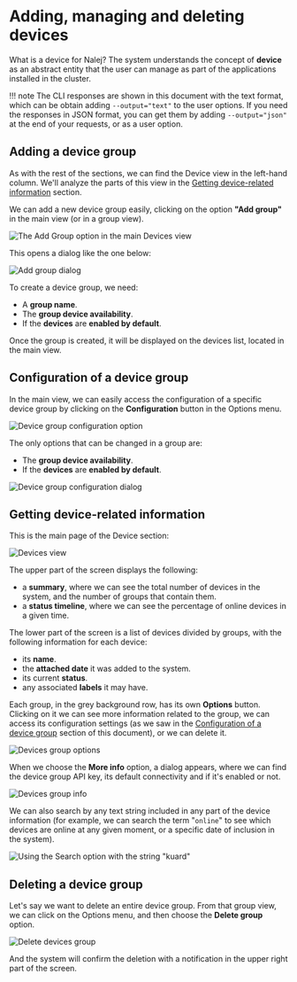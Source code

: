 

# Adding, managing and deleting devices

What is a device for Nalej? The system understands the concept of **device** as an abstract entity that the user can manage as part of the applications installed in the cluster. 

!!! note 
    The CLI responses are shown in this document with the text format, which can be obtain adding `--output="text"` to the user options. If you need the responses in JSON format, you can get them by adding `--output="json"` at the end of your requests, or as a user option.

## Adding a device group

As with the rest of the sections, we can find the Device view in the left-hand column. We'll analyze the parts of this view in the [Getting device-related information](#getting-device-related-information) section.

We can add a new device group easily, clicking on the option **"Add group"** in the main view \(or in a group view\).

![The Add Group option in the main Devices view](../../img/dev_addgroup_button.png)

This opens a dialog like the one below:

![Add group dialog](../../img/dev_addgroup_dialog.png)

To create a device group, we need:

* A **group name**.
* The **group device availability**.
* If the **devices** are **enabled by default**.

Once the group is created, it will be displayed on the devices list, located in the main view.

## Configuration of a device group

In the main view, we can easily access the configuration of a specific device group by clicking on the **Configuration** button in the Options menu.

![Device group configuration option](../../img/dev_configgroup_button.png)

The only options that can be changed in a group are:

* The **group device availability**.
* If the **devices** are **enabled by default**.

![Device group configuration dialog](../../img/dev_configgroup_dialog.png)



## Getting device-related information

This is the main page of the Device section:

![Devices view](../../img/dev_main.png)

The upper part of the screen displays the following:

* a **summary**, where we can see the total number of devices in the system, and the number of groups that contain them.
* a **status timeline**, where we can see the percentage of online devices in a given time.

The lower part of the screen is a list of devices divided by groups, with the following information for each device:

* its **name**.
* the **attached date** it was added to the system.
* its current **status**.
* any associated **labels** it may have.

Each group, in the grey background row, has its own **Options** button. Clicking on it we can see more information related to the group, we can access its configuration settings (as we saw in the [Configuration of a device group](#configuration-of-a-device-group) section of this document), or we can delete it.

![Devices group options](../../img/dev_groupoptions.png)

When we choose the **More info** option, a dialog appears, where we can find the device group API key, its default connectivity and if it's enabled or not.

![Devices group info](../../img/dev_groupinfo.png)

We can also search by any text string included in any part of the device information \(for example, we can search the term "`online`" to see which devices are online at any given moment, or a specific date of inclusion in the system\).

![Using the Search option with the string "kuard"](../../img/dev_search.png)

## Deleting a device group

Let's say we want to delete an entire device group. From that group view, we can click on the Options menu, and then choose the **Delete group** option.

![Delete devices group](../../img/dev_deletegroup.png)

And the system will confirm the deletion with a notification in the upper right part of the screen.
